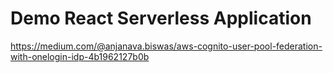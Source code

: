 # Demo React Serverless Application




https://medium.com/@anjanava.biswas/aws-cognito-user-pool-federation-with-onelogin-idp-4b1962127b0b